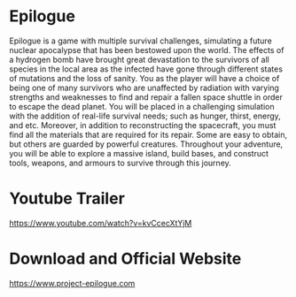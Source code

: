 # Epilogue
Epilogue is a game with multiple survival challenges, simulating a future nuclear apocalypse that has been bestowed upon the world. The effects of a hydrogen bomb have brought great devastation to the survivors of all species in the local area as the infected have gone through different states of mutations and the loss of sanity. You as the player will have a choice of being one of many survivors who are unaffected by radiation with varying strengths and weaknesses to find and repair a fallen space shuttle in order to escape the dead planet. You will be placed in a challenging simulation with the addition of real-life survival needs; such as hunger, thirst, energy, and etc. Moreover, in addition to reconstructing the spacecraft, you must find all the materials that are required for its repair. Some are easy to obtain, but others are guarded by powerful creatures. Throughout your adventure, you will be able to explore a massive island, build bases, and construct tools, weapons, and armours to survive through this journey.

# Youtube Trailer
https://www.youtube.com/watch?v=kvCcecXtYjM

# Download and Official Website
https://www.project-epilogue.com

